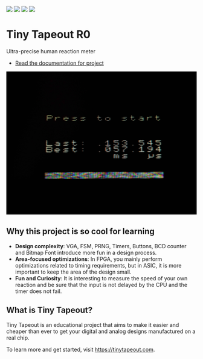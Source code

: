 ![](../../workflows/gds/badge.svg) ![](../../workflows/docs/badge.svg) ![](../../workflows/test/badge.svg) ![](../../workflows/fpga/badge.svg)

# Tiny Tapeout R0

Ultra-precise human reaction meter

- [Read the documentation for project](docs/info.md)

![image](./assets/r0.jpg)

## Why this project is so cool for learning

* **Design complexity**: VGA, FSM, PRNG, Timers, Buttons, BCD counter and Bitmap Font introduce more fun in a design
  process.
* **Area-focused optimizations**: In FPGA, you mainly perform optimizations related to timing requirements, but in ASIC,
  it is more important to keep the area of the design small.
* **Fun and Curiosity**: It is interesting to measure the speed of your own reaction and be sure that the input is not
  delayed by the CPU and the timer does not fail.

## What is Tiny Tapeout?

Tiny Tapeout is an educational project that aims to make it easier and cheaper than ever to get your digital and analog
designs manufactured on a real chip.

To learn more and get started, visit https://tinytapeout.com.
